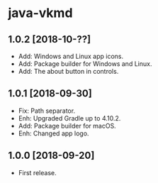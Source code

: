 java-vkmd
=========

1.0.2 [2018-10-??]
------------------

- Add: Windows and Linux app icons.
- Add: Package builder for Windows and Linux.
- Add: The about button in controls.

1.0.1 [2018-09-30]
------------------

- Fix: Path separator.
- Enh: Upgraded Gradle up to 4.10.2.
- Add: Package builder for macOS.
- Enh: Changed app logo.

1.0.0 [2018-09-20]
------------------

- First release.
